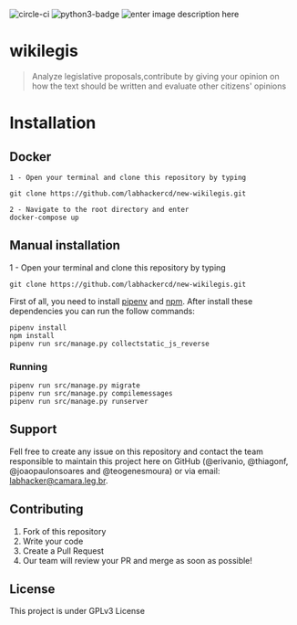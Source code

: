 ![circle-ci](https://travis-ci.com/labhackercd/new-wikilegis.svg?branch=dev) ![python3-badge](https://img.shields.io/badge/python-django-green.svg) ![enter image description here](https://img.shields.io/badge/license-GPLv3-blue.svg) 

# wikilegis
>Analyze legislative proposals,contribute by giving your opinion on how the text should be written and evaluate other citizens' opinions

# Installation

## Docker

```
1 - Open your terminal and clone this repository by typing

git clone https://github.com/labhackercd/new-wikilegis.git

2 - Navigate to the root directory and enter 
docker-compose up
```

## Manual installation

1 - Open your terminal and clone this repository by typing
```
git clone https://github.com/labhackercd/new-wikilegis.git
```

First of all, you need to install [pipenv](https://pipenv.readthedocs.io/en/latest/install/#installing-pipenv) and [npm](https://www.npmjs.com/get-npm). After install these dependencies you can run the follow commands:

```
pipenv install
npm install
pipenv run src/manage.py collectstatic_js_reverse
```

### Running

```
pipenv run src/manage.py migrate
pipenv run src/manage.py compilemessages
pipenv run src/manage.py runserver
```

## Support

Fell free to create any issue on this repository and contact the team responsible to maintain this project here on GitHub (@erivanio, @thiagonf, @joaopaulonsoares and @teogenesmoura) or via email: labhacker@camara.leg.br.

## Contributing
1. Fork of this repository
2. Write your code
3. Create a Pull Request
4. Our team will review your PR and merge as soon as possible!

## License
This project is under GPLv3 License

